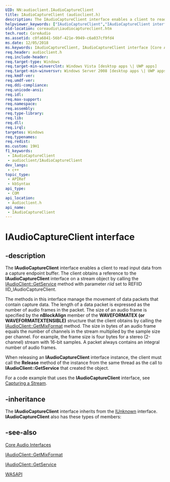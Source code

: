 ```yaml
---
UID: NN:audioclient.IAudioCaptureClient
title: IAudioCaptureClient (audioclient.h)
description: The IAudioCaptureClient interface enables a client to read input data from a capture endpoint buffer.
helpviewer_keywords: ["IAudioCaptureClient","IAudioCaptureClient interface [Core Audio]","IAudioCaptureClient interface [Core Audio]","described","audioclient/IAudioCaptureClient","coreaudio.iaudiocaptureclient"]
old-location: coreaudio\iaudiocaptureclient.htm
tech.root: CoreAudio
ms.assetid: c0fa6841-56bf-421e-9949-c6a037cf9fd4
ms.date: 12/05/2018
ms.keywords: IAudioCaptureClient, IAudioCaptureClient interface [Core Audio], IAudioCaptureClient interface [Core Audio],described, audioclient/IAudioCaptureClient, coreaudio.iaudiocaptureclient
req.header: audioclient.h
req.include-header: 
req.target-type: Windows
req.target-min-winverclnt: Windows Vista [desktop apps \| UWP apps]
req.target-min-winversvr: Windows Server 2008 [desktop apps \| UWP apps]
req.kmdf-ver: 
req.umdf-ver: 
req.ddi-compliance: 
req.unicode-ansi: 
req.idl: 
req.max-support: 
req.namespace: 
req.assembly: 
req.type-library: 
req.lib: 
req.dll: 
req.irql: 
targetos: Windows
req.typenames: 
req.redist: 
ms.custom: 19H1
f1_keywords:
 - IAudioCaptureClient
 - audioclient/IAudioCaptureClient
dev_langs:
 - c++
topic_type:
 - APIRef
 - kbSyntax
api_type:
 - COM
api_location:
 - Audioclient.h
api_name:
 - IAudioCaptureClient
---
```


# IAudioCaptureClient interface


## -description

The <b>IAudioCaptureClient</b> interface enables a client to read input data from a capture endpoint buffer. The client obtains a reference to the <b>IAudioCaptureClient</b> interface on a stream object by calling the <a href="/windows/desktop/api/audioclient/nf-audioclient-iaudioclient-getservice">IAudioClient::GetService</a> method with parameter <i>riid</i> set to REFIID IID_IAudioCaptureClient.

The methods in this interface manage the movement of data packets that contain capture data. The length of a data packet is expressed as the number of audio frames in the packet. The size of an audio frame is specified by the <b>nBlockAlign</b> member of the <b>WAVEFORMATEX (or WAVEFORMATEXTENSIBLE)</b> structure that the client obtains by calling the <a href="/windows/desktop/api/audioclient/nf-audioclient-iaudioclient-getmixformat">IAudioClient::GetMixFormat</a> method. The size in bytes of an audio frame equals the number of channels in the stream multiplied by the sample size per channel. For example, the frame size is four bytes for a stereo (2-channel) stream with 16-bit samples. A packet always contains an integral number of audio frames.

When releasing an <b>IAudioCaptureClient</b> interface instance, the client must call the <b>Release</b> method of the instance from the same thread as the call to <b>IAudioClient::GetService</b> that created the object.

For a code example that uses the <b>IAudioCaptureClient</b> interface, see <a href="/windows/desktop/CoreAudio/capturing-a-stream">Capturing a Stream</a>.

## -inheritance

The <b>IAudioCaptureClient</b> interface inherits from the <a href="/windows/desktop/api/unknwn/nn-unknwn-iunknown">IUnknown</a> interface. <b>IAudioCaptureClient</b> also has these types of members:

## -see-also

<a href="/windows/desktop/CoreAudio/core-audio-interfaces">Core Audio Interfaces</a>



<a href="/windows/desktop/api/audioclient/nf-audioclient-iaudioclient-getmixformat">IAudioClient::GetMixFormat</a>



<a href="/windows/desktop/api/audioclient/nf-audioclient-iaudioclient-getservice">IAudioClient::GetService</a>



<a href="/windows/desktop/CoreAudio/wasapi">WASAPI</a>

